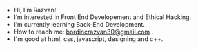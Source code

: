- Hi, I’m Razvan!
- I’m interested in Front End Developement and Ethical Hacking.
- I’m currently learning Back-End Development.
- How to reach me: bordincrazvan30@gmail.com .
- I'm good at html, css, javascript, designing and c++. 

<!---
Ravage2/Ravage2 is a ✨ special ✨ repository because its `README.md` (this file) appears on your GitHub profile.
You can click the Preview link to take a look at your changes.


